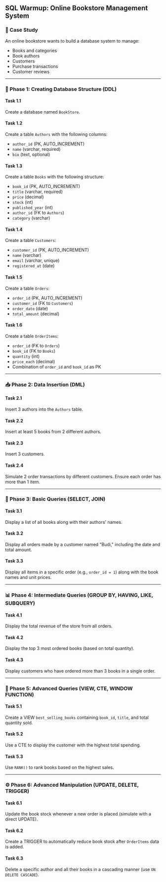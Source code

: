 ## SQL Warmup: Online Bookstore Management System

### 🧠 Case Study
An online bookstore wants to build a database system to manage:
- Books and categories
- Book authors
- Customers
- Purchase transactions
- Customer reviews

---

### 🔰 Phase 1: Creating Database Structure (DDL)

#### Task 1.1
Create a database named `BookStore`.

#### Task 1.2
Create a table `Authors` with the following columns:
- `author_id` (PK, AUTO_INCREMENT)
- `name` (varchar, required)
- `bio` (text, optional)

#### Task 1.3
Create a table `Books` with the following structure:
- `book_id` (PK, AUTO_INCREMENT)
- `title` (varchar, required)
- `price` (decimal)
- `stock` (int)
- `published_year` (int)
- `author_id` (FK to `Authors`)
- `category` (varchar)

#### Task 1.4
Create a table `Customers`:
- `customer_id` (PK, AUTO_INCREMENT)
- `name` (varchar)
- `email` (varchar, unique)
- `registered_at` (date)

#### Task 1.5
Create a table `Orders`:
- `order_id` (PK, AUTO_INCREMENT)
- `customer_id` (FK to `Customers`)
- `order_date` (date)
- `total_amount` (decimal)

#### Task 1.6
Create a table `OrderItems`:
- `order_id` (FK to `Orders`)
- `book_id` (FK to `Books`)
- `quantity` (int)
- `price_each` (decimal)
- Combination of `order_id` and `book_id` as PK

---

### 📥 Phase 2: Data Insertion (DML)

#### Task 2.1
Insert 3 authors into the `Authors` table.

#### Task 2.2
Insert at least 5 books from 2 different authors.

#### Task 2.3
Insert 3 customers.

#### Task 2.4
Simulate 2 order transactions by different customers. Ensure each order has more than 1 item.

---

### 🔎 Phase 3: Basic Queries (SELECT, JOIN)

#### Task 3.1
Display a list of all books along with their authors' names.

#### Task 3.2
Display all orders made by a customer named "Budi," including the date and total amount.

#### Task 3.3
Display all items in a specific order (e.g., `order_id = 1`) along with the book names and unit prices.

---

### 📊 Phase 4: Intermediate Queries (GROUP BY, HAVING, LIKE, SUBQUERY)

#### Task 4.1
Display the total revenue of the store from all orders.

#### Task 4.2
Display the top 3 most ordered books (based on total quantity).

#### Task 4.3
Display customers who have ordered more than 3 books in a single order.

---

### 🧩 Phase 5: Advanced Queries (VIEW, CTE, WINDOW FUNCTION)

#### Task 5.1
Create a VIEW `best_selling_books` containing `book_id`, `title`, and total quantity sold.

#### Task 5.2
Use a CTE to display the customer with the highest total spending.

#### Task 5.3
Use `RANK()` to rank books based on the highest sales.

---

### ⚙️ Phase 6: Advanced Manipulation (UPDATE, DELETE, TRIGGER)

#### Task 6.1
Update the book stock whenever a new order is placed (simulate with a direct UPDATE).

#### Task 6.2
Create a TRIGGER to automatically reduce book stock after `OrderItems` data is added.

#### Task 6.3
Delete a specific author and all their books in a cascading manner (use `ON DELETE CASCADE`).
